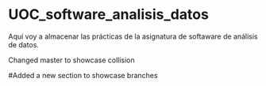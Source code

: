 # UOC_software_analisis_datos

Aquí voy a almacenar las prácticas de la asignatura de softaware de análisis de datos.

Changed master to showcase collision

#Added a new section to showcase branches

